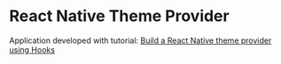 # React Native Theme Provider

Application developed with tutorial: [Build a React Native theme provider using Hooks](https://medium.com/uninow-engineering/build-a-react-native-theme-provider-using-hooks-2c303107109d)